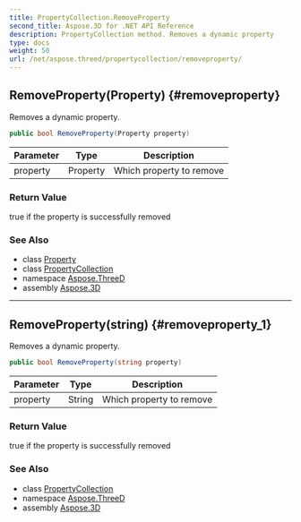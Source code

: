 ```yaml
---
title: PropertyCollection.RemoveProperty
second_title: Aspose.3D for .NET API Reference
description: PropertyCollection method. Removes a dynamic property
type: docs
weight: 50
url: /net/aspose.threed/propertycollection/removeproperty/
---
```

## RemoveProperty(Property) {#removeproperty}

Removes a dynamic property.

```csharp
public bool RemoveProperty(Property property)
```

| Parameter | Type | Description |
| --- | --- | --- |
| property | Property | Which property to remove |

### Return Value

true if the property is successfully removed

### See Also

* class [Property](../../property/)
* class [PropertyCollection](../)
* namespace [Aspose.ThreeD](../../../aspose.threed/)
* assembly [Aspose.3D](../../../)

---

## RemoveProperty(string) {#removeproperty_1}

Removes a dynamic property.

```csharp
public bool RemoveProperty(string property)
```

| Parameter | Type | Description |
| --- | --- | --- |
| property | String | Which property to remove |

### Return Value

true if the property is successfully removed

### See Also

* class [PropertyCollection](../)
* namespace [Aspose.ThreeD](../../../aspose.threed/)
* assembly [Aspose.3D](../../../)


